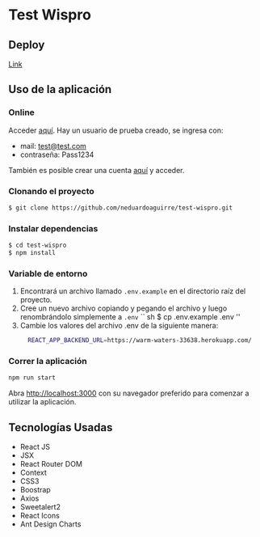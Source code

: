 # Test Wispro

## Deploy

[Link](https://testwispro.netlify.app/)

## Uso de la aplicación

### Online

Acceder [aquí](https://testwispro.netlify.app/).
Hay un usuario de prueba creado, se ingresa con:

- mail: test@test.com
- contraseña: Pass1234

También es posible crear una cuenta [aquí](https://testwispro.netlify.app/crear-cuenta) y acceder.

### Clonando el proyecto

```sh
$ git clone https://github.com/neduardoaguirre/test-wispro.git
```

### Instalar dependencias

```sh
$ cd test-wispro
$ npm install
```

### Variable de entorno

1.  Encontrará un archivo llamado `.env.example` en el directorio raíz del proyecto.
2.  Cree un nuevo archivo copiando y pegando el archivo y luego renombrándolo simplemente a `.env`
    `` sh
    $ cp .env.example .env
    ''
3.  Cambie los valores del archivo .env de la siguiente manera:
    ```sh
      REACT_APP_BACKEND_URL=https://warm-waters-33638.herokuapp.com/
    ```

### Correr la aplicación

```sh
npm run start
```

Abra [http://localhost:3000](http://localhost:3000) con su navegador preferido para comenzar a utilizar la aplicación.

## Tecnologías Usadas

- React JS
- JSX
- React Router DOM
- Context
- CSS3
- Boostrap
- Axios
- Sweetalert2
- React Icons
- Ant Design Charts

